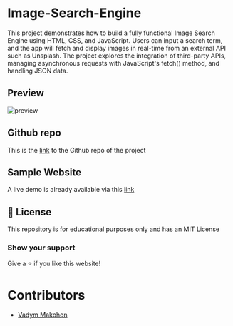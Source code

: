 # Image-Search-Engine
This project demonstrates how to build a fully functional Image Search Engine using HTML, CSS, and JavaScript. Users can input a search term, and the app will fetch and display images in real-time from an external API such as Unsplash. The project explores the integration of third-party APIs, managing asynchronous requests with JavaScript's fetch() method, and handling JSON data.

## Preview
![preview](https://github.com/user-attachments/assets/59e9d33d-b80b-4953-bdb2-2c6d2494243b)

## Github repo

This is the [link](https://github.com/VadymMakohon/Image-Search-Engine) to the Github repo of the project

## Sample Website

A live demo is already available via this [link](https://vadymmakohon.github.io/Image-Search-Engine/)

## 📜 License
This repository is for educational purposes only and has an MIT License

### Show your support
Give a ⭐ if you like this website!

# Contributors
- [Vadym Makohon](https://github.com/VadymMakohon)

